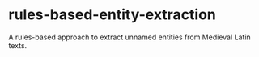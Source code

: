 # rules-based-entity-extraction
A rules-based approach to extract unnamed entities from Medieval Latin texts.
